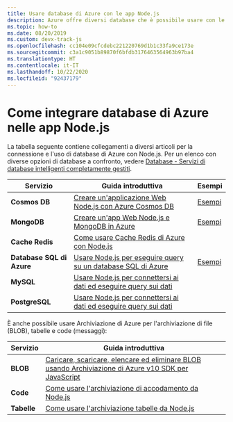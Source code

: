 ```yaml
---
title: Usare database di Azure con le app Node.js
description: Azure offre diversi database che è possibile usare con le app Web e altre app Node.js.
ms.topic: how-to
ms.date: 08/20/2019
ms.custom: devx-track-js
ms.openlocfilehash: cc104e09cfcdebc221220769d1b1c33fa9ce173e
ms.sourcegitcommit: c3a1c9051b89870f6bfdb3176463564963b97ba4
ms.translationtype: HT
ms.contentlocale: it-IT
ms.lasthandoff: 10/22/2020
ms.locfileid: "92437179"
---
```

# <a name="how-to-integrate-azure-databases-in-nodejs-apps"></a>Come integrare database di Azure nelle app Node.js

La tabella seguente contiene collegamenti a diversi articoli per la connessione e l'uso di database di Azure con Node.js. Per un elenco con diverse opzioni di database a confronto, vedere [Database - Servizi di database intelligenti completamente gestiti](https://azure.microsoft.com/product-categories/databases/).

| Servizio | Guida introduttiva | Esempi |
| --- | --- | --- |
| **Cosmos DB** | [Creare un'applicazione Web Node.js con Azure Cosmos DB](/azure/cosmos-db/create-sql-api-nodejs) | [Esempi](/samples/browse/?languages=javascript%252cnodejs&products=azure-cosmos-db) |
| **MongoDB** | [Creare un'app Web Node.js e MongoDB in Azure](/azure/app-service-web/app-service-web-tutorial-nodejs-mongodb-app) | [Esempi](/samples/browse/?languages=javascript%252cnodejs&term=Mongo%2bDB) |
| **Cache Redis** | [Come usare Cache Redis di Azure con Node.js](/azure/redis-cache/cache-nodejs-get-started) | |
| **Database SQL di Azure** | [Usare Node.js per eseguire query su un database SQL di Azure](/azure/sql-database/sql-database-connect-query-nodejs) | [Esempi](/samples/browse/?languages=javascript%252cnodejs&products=azure-sql-database) | |
| **MySQL** | [Usare Node.js per connettersi ai dati ed eseguire query sui dati](/azure/mysql/connect-nodejs) | |
| **PostgreSQL** | [Usare Node.js per connettersi ai dati ed eseguire query sui dati](/azure/postgresql/connect-nodejs) | |

È anche possibile usare Archiviazione di Azure per l'archiviazione di file (BLOB), tabelle e code (messaggi):

| Servizio | Guida introduttiva |
| --- | --- |
| **BLOB** | [Caricare, scaricare, elencare ed eliminare BLOB usando Archiviazione di Azure v10 SDK per JavaScript](/azure/storage/blobs/storage-quickstart-blobs-nodejs-v10) |
| **Code** | [Come usare l'archiviazione di accodamento da Node.js](/azure/storage/queues/storage-nodejs-how-to-use-queues) |
| **Tabelle** | [Come usare l'archiviazione tabelle da Node.js](/azure/cosmos-db/table-storage-how-to-use-nodejs) |